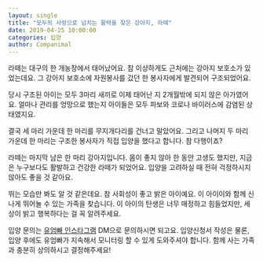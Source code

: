 ```yaml
---
layout: single
title: "모두의 사랑으로 넘치는 활력을 찾은 강아지, 라떼"
date: 2019-04-25 10:00:00
categories: 입양
author: Companimal
---
```


라떼는 대구의 한 개농장에서 태어났어요. 참 이상하게도 근처에는 강아지 보호소가 있었는데요. 그 강아지 보호소에 자원봉사를 갔던 한 봉사자에게 발견되어 구조되었어요.

당시 구조된 아이는 모두 3마리 새끼로 이제 태어난 지 2개월밖에 되지 않은 아가였어요. 얼마나 관리를 엉망으로 했는지 아이들은 모두 파보와 코로나 바이러스에 감염된 상태였지요.

결국 세 마리 가운데 한 마리를 무지개다리를 건너고 말았어요. 그리고 나머지 두 마리 가운데 한 마리는 구조한 봉사자가 직접 입양을 했다고 합니다. 참 다행이죠?

라떼는 마지막 남은 한 마리 강아지입니다. 몸이 좋지 않아 한 동안 고생도 했지만, 지금은 누구보다도 활발하고 건강한 라떼가 되었어요. 입양을 고려하실 때 전혀 걱정하시지 않아도 좋을 것 같아요.

뛰는 모습만 봐도 알 것 같은데요. 참 사회성이 좋고 밝은 아이예요. 이 아이이와 함께 신나게 뛰어놀 수 있는 가족을 찾습니다. 이 아이의 탄생은 너무 매정하고 힘들었지만, 세상이 밝고 행복하다는 걸 꼭 알려주세요.

입양 문의는 [유엄빠 인스타그램](https://www.instagram.com/youumbba) DM으로 문의하시면 되고요. 입양신청서 작성은 물론, 입양 후에도 유엄빠가 지속해서 모니터링 할 수 있게 도와주셔야 합니다. 함께 사는 가족과 충분히 상의하시고 결정해주세요!
